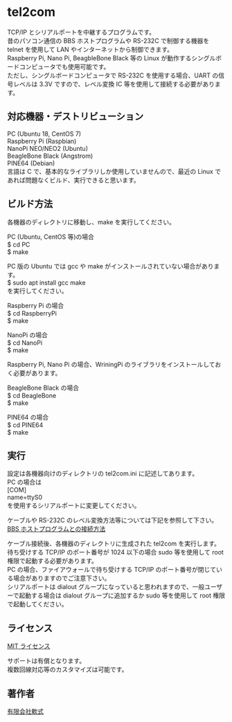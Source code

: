 tel2com
====

TCP/IP とシリアルポートを中継するプログラムです。  
昔のパソコン通信の BBS ホストプログラムや RS-232C で制御する機器を telnet を使用して LAN やインターネットから制御できます。  
Raspberry Pi, Nano Pi, BeagbleBone Black 等の Linux が動作するシングルボードコンピュータでも使用可能です。  
ただし、シングルボードコンピュータで RS-232C を使用する場合、UART の信号レベルは 3.3V ですので、レベル変換 IC 等を使用して接続する必要があります。  

## 対応機器・デストリビューション
PC (Ubuntu 18, CentOS 7)  
Raspberry Pi (Raspbian)  
NanoPi NEO/NEO2 (Ubuntu)  
BeagleBone Black (Angstrom)  
PINE64 (Debian)  
言語は C で、基本的なライブラリしか使用していませんので、最近の Linux であれば問題なくビルド、実行できると思います。  

## ビルド方法
各機器のディレクトリに移動し、make を実行してください。  

PC (Ubuntu, CentOS 等)の場合  
$ cd PC  
$ make  

PC 版の Ubuntu では gcc や make がインストールされていない場合があります。  
$ sudo apt install gcc make  
を実行してください。  

Raspberry Pi の場合  
$ cd RaspberryPi  
$ make  

NanoPi の場合  
$ cd NanoPi  
$ make  

Raspberry Pi, Nano Pi の場合、WriningPi のライブラリをインストールしておく必要があります。  

BeagleBone Black の場合  
$ cd BeagleBone  
$ make  

PINE64 の場合  
$ cd PINE64  
$ make  

## 実行
設定は各機器向けのディレクトリの tel2com.ini に記述してあります。  
PC の場合は  
[COM]  
name=ttyS0  
を使用するシリアルポートに変更してください。  

ケーブルや RS-232C のレベル変換方法等については下記を参照して下さい。  
[BBS ホストプログラムとの接続方法](https://www.nanshiki.co.jp/software/t2c_connect.html)

ケーブル接続後、各機器のディレクトリに生成された tel2com を実行します。  
待ち受けする TCP/IP のポート番号が 1024 以下の場合 sudo 等を使用して root 権限で起動する必要があります。  
PC の場合、ファイアウォールで待ち受けする TCP/IP のポート番号が閉じている場合がありますのでご注意下さい。  
シリアルポートは dialout グループになっていると思われますので、一般ユーザーで起動する場合は dialout グループに追加するか sudo 等を使用して root 権限で起動してください。  

## ライセンス

[MIT ライセンス](https://github.com/tcnksm/tool/blob/master/LICENCE)

サポートは有償となります。  
複数回線対応等のカスタマイズは可能です。  

## 著作者

[有限会社軟式](https://www.nanshiki.co.jp)
